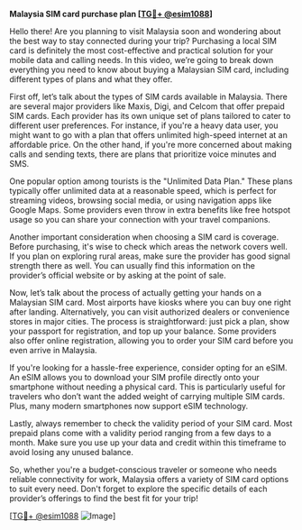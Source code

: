 **Malaysia SIM card purchase plan [[TG💪+ @esim1088](https://t.me/s/esim1088)]**

Hello there! Are you planning to visit Malaysia soon and wondering about the best way to stay connected during your trip? Purchasing a local SIM card is definitely the most cost-effective and practical solution for your mobile data and calling needs. In this video, we’re going to break down everything you need to know about buying a Malaysian SIM card, including different types of plans and what they offer.

First off, let’s talk about the types of SIM cards available in Malaysia. There are several major providers like Maxis, Digi, and Celcom that offer prepaid SIM cards. Each provider has its own unique set of plans tailored to cater to different user preferences. For instance, if you're a heavy data user, you might want to go with a plan that offers unlimited high-speed internet at an affordable price. On the other hand, if you're more concerned about making calls and sending texts, there are plans that prioritize voice minutes and SMS.

One popular option among tourists is the "Unlimited Data Plan." These plans typically offer unlimited data at a reasonable speed, which is perfect for streaming videos, browsing social media, or using navigation apps like Google Maps. Some providers even throw in extra benefits like free hotspot usage so you can share your connection with your travel companions.

Another important consideration when choosing a SIM card is coverage. Before purchasing, it's wise to check which areas the network covers well. If you plan on exploring rural areas, make sure the provider has good signal strength there as well. You can usually find this information on the provider’s official website or by asking at the point of sale.

Now, let’s talk about the process of actually getting your hands on a Malaysian SIM card. Most airports have kiosks where you can buy one right after landing. Alternatively, you can visit authorized dealers or convenience stores in major cities. The process is straightforward: just pick a plan, show your passport for registration, and top up your balance. Some providers also offer online registration, allowing you to order your SIM card before you even arrive in Malaysia.

If you're looking for a hassle-free experience, consider opting for an eSIM. An eSIM allows you to download your SIM profile directly onto your smartphone without needing a physical card. This is particularly useful for travelers who don’t want the added weight of carrying multiple SIM cards. Plus, many modern smartphones now support eSIM technology.

Lastly, always remember to check the validity period of your SIM card. Most prepaid plans come with a validity period ranging from a few days to a month. Make sure you use up your data and credit within this timeframe to avoid losing any unused balance.

So, whether you're a budget-conscious traveler or someone who needs reliable connectivity for work, Malaysia offers a variety of SIM card options to suit every need. Don't forget to explore the specific details of each provider’s offerings to find the best fit for your trip!

[[TG💪+ @esim1088](https://t.me/s/esim1088) ![Image](https://i.postimg.cc/Y0z9fWf4/image.png)]